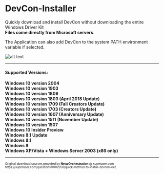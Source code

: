 <h1>DevCon-Installer</h1>

Quickly download and install DevCon without downloading the entire Windows Driver Kit
<br>
<b>Files come directly from Microsoft servers.</b>

The Application can also add DevCon to the system PATH environment variable if selected.

![alt text](https://i.imgur.com/X5LCoPp.png)

---


<h4>Supported Versions:</h4>
<b>
Windows 10 version 2004
<br>
Windows 10 version 1903
<br>
Windows 10 version 1809
<br>  
Windows 10 version 1803 (April 2018 Update)
<br>
Windows 10 version 1709 (Fall Creators Update)
<br>
Windows 10 version 1703 (Creators Update)
<br>
Windows 10 version 1607 (Anniversary Update)
<br>
Windows 10 version 1511 (November Update)
<br>
Windows 10 version 1507
<br>
Windows 10 Insider Preview
<br>
Windows 8.1 Update
<br>
Windows 8.1
<br>
Windows 8
<br>
Windows XP/Vista + Windows Server 2003 (x86 only)
</b>
<br>

---
<small>
<small>
Original download sources provided by <b>NetwOrchestration</b> @ superuser.com
<br>
https://superuser.com/questions/1002950/quick-method-to-install-devcon-exe
</small>
</small>
